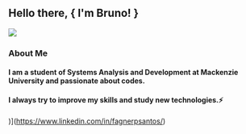 ## Hello there, { I'm Bruno! }

<img src="https://img.shields.io/static/v1?label=-&message=LinkedIn&color=0077B5&style=plastic&logo&link=https://www.linkedin.com/in/bruno-henrique-9bb89a18b/)](https://www.linkedin.com/in/bruno-henrique-9bb89a18b/)"/>


### About Me

#### I am a student of Systems Analysis and Development at Mackenzie University and passionate about codes.
#### I always try to improve my skills and study new technologies.⚡
)](https://www.linkedin.com/in/fagnerpsantos/)
